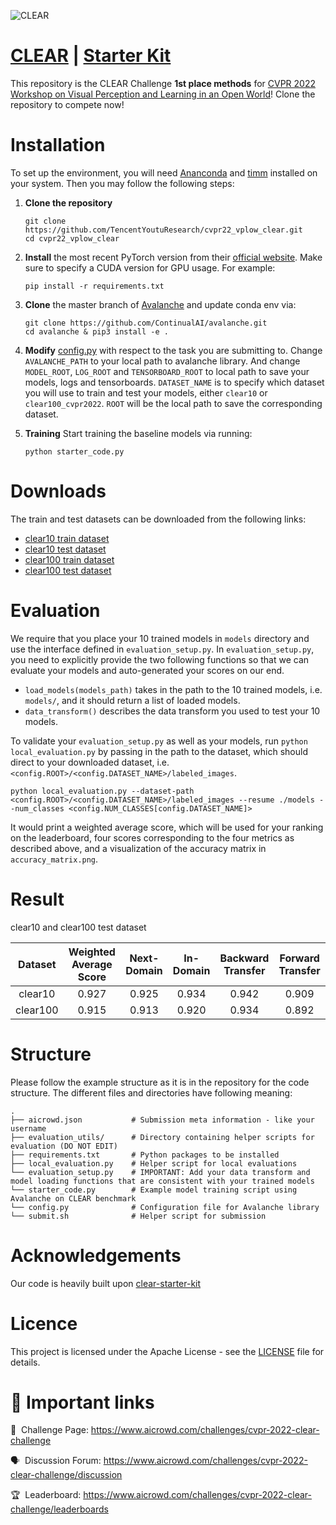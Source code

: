 ![CLEAR](https://clear-benchmark.github.io/img/examples_new.png)

# [CLEAR](https://www.aicrowd.com/challenges/cvpr-2022-clear-challenge/) | [Starter Kit](https://gitlab.aicrowd.com/Geniussh/clear-starter-kit/) 

This repository is the CLEAR Challenge **1st place methods** for [CVPR 2022 Workshop on Visual Perception and Learning in an Open World](https://www.cs.cmu.edu/~shuk/vplow.html)! Clone the repository to compete now!


# Installation

To set up the environment, you will need [Ananconda](https://www.anaconda.com) and  [timm](https://github.com/rwightman/pytorch-image-models) installed on your system. Then you may follow the following steps:

1.  **Clone the repository**
    ```
    git clone https://github.com/TencentYoutuResearch/cvpr22_vplow_clear.git
    cd cvpr22_vplow_clear
    ```

2. **Install** the most recent PyTorch version from their [official website](https://pytorch.org/get-started/). Make sure to specify a CUDA version for GPU usage. For example:
    ```
    pip install -r requirements.txt
    ```

3. **Clone** the master branch of [Avalanche](https://avalanche.continualai.org) and update conda env via:
    ```
    git clone https://github.com/ContinualAI/avalanche.git
    cd avalanche & pip3 install -e .
    ```

4. **Modify** [config.py](./config.py) with respect to the task you are submitting to. Change ```AVALANCHE_PATH``` to your local path to avalanche library. And change ```MODEL_ROOT```, ```LOG_ROOT``` and ```TENSORBOARD_ROOT``` to local path to save your models, logs and tensorboards. ```DATASET_NAME``` is to specify which dataset you will use to train and test your models, either ```clear10``` or ```clear100_cvpr2022```. ```ROOT``` will be the local path to save the corresponding dataset.  

5. **Training** Start training the baseline models via running:
    ```
    python starter_code.py
    ```

# Downloads
The train and test datasets can be downloaded from the following links:
* [clear10 train dataset](https://clear-challenge.s3.us-east-2.amazonaws.com/clear10-train-image-only.zip)
* [clear10 test dataset](https://clear-challenge.s3.us-east-2.amazonaws.com/clear10-test.zip)
* [clear100 train dataset](https://clear-challenge.s3.us-east-2.amazonaws.com/clear100-train-image-only.zip)
* [clear100 test dataset](https://clear-challenge.s3.us-east-2.amazonaws.com/clear100-test.zip)

# Evaluation 

We require that you place your 10 trained models in `models` directory and use the interface defined in `evaluation_setup.py`. In `evaluation_setup.py`, you need to explicitly provide the two following functions so that we can evaluate your models and auto-generated your scores on our end. 
- `load_models(models_path)` takes in the path to the 10 trained models, i.e. `models/`, and it should return a list of loaded models. 
- `data_transform()` describes the data transform you used to test your 10 models. 

To validate your `evaluation_setup.py` as well as your models, run `python local_evaluation.py` by passing in the path to the dataset, which should direct to your downloaded dataset, i.e. `<config.ROOT>/<config.DATASET_NAME>/labeled_images`. 
```
python local_evaluation.py --dataset-path <config.ROOT>/<config.DATASET_NAME>/labeled_images --resume ./models --num_classes <config.NUM_CLASSES[config.DATASET_NAME]>
```
It would print a weighted average score, which will be used for your ranking on the leaderboard, four scores corresponding to the four metrics as described above, and a visualization of the accuracy matrix in `accuracy_matrix.png`. 

# Result

clear10 and clear100 test dataset

| Dataset | Weighted Average Score | Next-Domain | In-Domain | Backward Transfer | Forward Transfer | 
| :----: | :----: | :----: | :----: | :----: | :----: |
| clear10 | 0.927 | 0.925 | 0.934 | 0.942 | 0.909 |
| clear100 | 0.915 | 0.913 | 0.920 | 0.934 | 0.892 |


# Structure

Please follow the example structure as it is in the repository for the code structure.
The different files and directories have following meaning:

```
.
├── aicrowd.json           # Submission meta information - like your username
├── evaluation_utils/      # Directory containing helper scripts for evaluation (DO NOT EDIT)
├── requirements.txt       # Python packages to be installed
├── local_evaluation.py    # Helper script for local evaluations
└── evaluation_setup.py    # IMPORTANT: Add your data transform and model loading functions that are consistent with your trained models
└── starter_code.py        # Example model training script using Avalanche on CLEAR benchmark
└── config.py              # Configuration file for Avalanche library
└── submit.sh              # Helper script for submission
```

# Acknowledgements

Our code is heavily built upon [clear-starter-kit](https://gitlab.aicrowd.com/Geniussh/clear-starter-kit/)

# Licence

This project is licensed under the Apache License - see the [LICENSE](License_CLEAR.txt) file for details.

# 📎 Important links

💪 &nbsp;Challenge Page: https://www.aicrowd.com/challenges/cvpr-2022-clear-challenge

🗣️ &nbsp;Discussion Forum: https://www.aicrowd.com/challenges/cvpr-2022-clear-challenge/discussion

🏆 &nbsp;Leaderboard: https://www.aicrowd.com/challenges/cvpr-2022-clear-challenge/leaderboards
